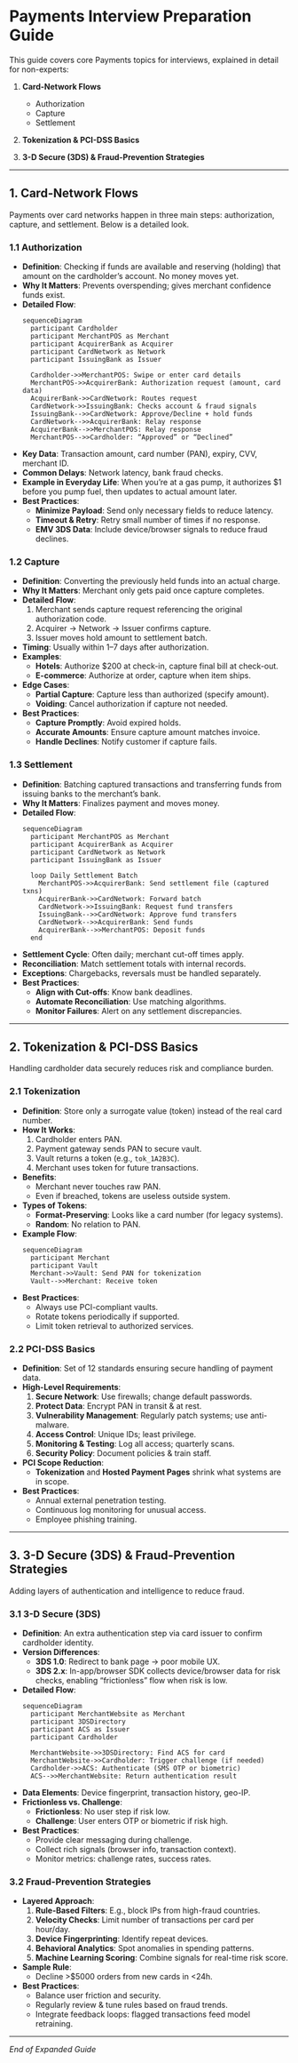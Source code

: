 # Payments Interview Preparation Guide

This guide covers core Payments topics for interviews, explained in detail for non-experts:

1. **Card-Network Flows**
   - Authorization
   - Capture
   - Settlement

2. **Tokenization & PCI-DSS Basics**

3. **3-D Secure (3DS) & Fraud-Prevention Strategies**

---

## 1. Card-Network Flows

Payments over card networks happen in three main steps: authorization, capture, and settlement. Below is a detailed look.

### 1.1 Authorization
- **Definition**: Checking if funds are available and reserving (holding) that amount on the cardholder’s account. No money moves yet.
- **Why It Matters**: Prevents overspending; gives merchant confidence funds exist.
- **Detailed Flow**:
  ```mermaid
  sequenceDiagram
    participant Cardholder
    participant MerchantPOS as Merchant
    participant AcquirerBank as Acquirer
    participant CardNetwork as Network
    participant IssuingBank as Issuer

    Cardholder->>MerchantPOS: Swipe or enter card details
    MerchantPOS->>AcquirerBank: Authorization request (amount, card data)
    AcquirerBank->>CardNetwork: Routes request
    CardNetwork->>IssuingBank: Checks account & fraud signals
    IssuingBank-->>CardNetwork: Approve/Decline + hold funds
    CardNetwork-->>AcquirerBank: Relay response
    AcquirerBank-->>MerchantPOS: Relay response
    MerchantPOS-->>Cardholder: “Approved” or “Declined”
  ```
- **Key Data**: Transaction amount, card number (PAN), expiry, CVV, merchant ID.
- **Common Delays**: Network latency, bank fraud checks.
- **Example in Everyday Life**: When you’re at a gas pump, it authorizes $1 before you pump fuel, then updates to actual amount later.
- **Best Practices**:
  - **Minimize Payload**: Send only necessary fields to reduce latency.
  - **Timeout & Retry**: Retry small number of times if no response.
  - **EMV 3DS Data**: Include device/browser signals to reduce fraud declines.

### 1.2 Capture
- **Definition**: Converting the previously held funds into an actual charge.
- **Why It Matters**: Merchant only gets paid once capture completes.
- **Detailed Flow**:
  1. Merchant sends capture request referencing the original authorization code.
  2. Acquirer → Network → Issuer confirms capture.
  3. Issuer moves hold amount to settlement batch.
- **Timing**: Usually within 1–7 days after authorization.
- **Examples**:
  - **Hotels**: Authorize $200 at check-in, capture final bill at check-out.
  - **E-commerce**: Authorize at order, capture when item ships.
- **Edge Cases**:
  - **Partial Capture**: Capture less than authorized (specify amount).
  - **Voiding**: Cancel authorization if capture not needed.
- **Best Practices**:
  - **Capture Promptly**: Avoid expired holds.
  - **Accurate Amounts**: Ensure capture amount matches invoice.
  - **Handle Declines**: Notify customer if capture fails.

### 1.3 Settlement
- **Definition**: Batching captured transactions and transferring funds from issuing banks to the merchant’s bank.
- **Why It Matters**: Finalizes payment and moves money.
- **Detailed Flow**:
  ```mermaid
  sequenceDiagram
    participant MerchantPOS as Merchant
    participant AcquirerBank as Acquirer
    participant CardNetwork as Network
    participant IssuingBank as Issuer

    loop Daily Settlement Batch
      MerchantPOS->>AcquirerBank: Send settlement file (captured txns)
      AcquirerBank->>CardNetwork: Forward batch
      CardNetwork->>IssuingBank: Request fund transfers
      IssuingBank-->>CardNetwork: Approve fund transfers
      CardNetwork-->>AcquirerBank: Send funds
      AcquirerBank-->>MerchantPOS: Deposit funds
    end
  ```
- **Settlement Cycle**: Often daily; merchant cut-off times apply.
- **Reconciliation**: Match settlement totals with internal records.
- **Exceptions**: Chargebacks, reversals must be handled separately.
- **Best Practices**:
  - **Align with Cut-offs**: Know bank deadlines.
  - **Automate Reconciliation**: Use matching algorithms.
  - **Monitor Failures**: Alert on any settlement discrepancies.

---

## 2. Tokenization & PCI-DSS Basics

Handling cardholder data securely reduces risk and compliance burden.

### 2.1 Tokenization
- **Definition**: Store only a surrogate value (token) instead of the real card number.
- **How It Works**:
  1. Cardholder enters PAN.
  2. Payment gateway sends PAN to secure vault.
  3. Vault returns a token (e.g., `tok_1A2B3C`).
  4. Merchant uses token for future transactions.
- **Benefits**:
  - Merchant never touches raw PAN.
  - Even if breached, tokens are useless outside system.
- **Types of Tokens**:
  - **Format-Preserving**: Looks like a card number (for legacy systems).
  - **Random**: No relation to PAN.
- **Example Flow**:
  ```mermaid
  sequenceDiagram
    participant Merchant
    participant Vault
    Merchant->>Vault: Send PAN for tokenization
    Vault-->>Merchant: Receive token
  ```
- **Best Practices**:
  - Always use PCI-compliant vaults.
  - Rotate tokens periodically if supported.
  - Limit token retrieval to authorized services.

### 2.2 PCI-DSS Basics
- **Definition**: Set of 12 standards ensuring secure handling of payment data.
- **High-Level Requirements**:
  1. **Secure Network**: Use firewalls; change default passwords.
  2. **Protect Data**: Encrypt PAN in transit & at rest.
  3. **Vulnerability Management**: Regularly patch systems; use anti-malware.
  4. **Access Control**: Unique IDs; least privilege.
  5. **Monitoring & Testing**: Log all access; quarterly scans.
  6. **Security Policy**: Document policies & train staff.
- **PCI Scope Reduction**:
  - **Tokenization** and **Hosted Payment Pages** shrink what systems are in scope.
- **Best Practices**:
  - Annual external penetration testing.
  - Continuous log monitoring for unusual access.
  - Employee phishing training.

---

## 3. 3-D Secure (3DS) & Fraud-Prevention Strategies

Adding layers of authentication and intelligence to reduce fraud.

### 3.1 3-D Secure (3DS)
- **Definition**: An extra authentication step via card issuer to confirm cardholder identity.
- **Version Differences**:
  - **3DS 1.0**: Redirect to bank page → poor mobile UX.
  - **3DS 2.x**: In-app/browser SDK collects device/browser data for risk checks, enabling “frictionless” flow when risk is low.
- **Detailed Flow**:
  ```mermaid
  sequenceDiagram
    participant MerchantWebsite as Merchant
    participant 3DSDirectory
    participant ACS as Issuer
    participant Cardholder

    MerchantWebsite->>3DSDirectory: Find ACS for card
    MerchantWebsite->>Cardholder: Trigger challenge (if needed)
    Cardholder->>ACS: Authenticate (SMS OTP or biometric)
    ACS-->>MerchantWebsite: Return authentication result
  ```
- **Data Elements**: Device fingerprint, transaction history, geo-IP.
- **Frictionless vs. Challenge**:
  - **Frictionless**: No user step if risk low.
  - **Challenge**: User enters OTP or biometric if risk high.
- **Best Practices**:
  - Provide clear messaging during challenge.
  - Collect rich signals (browser info, transaction context).
  - Monitor metrics: challenge rates, success rates.

### 3.2 Fraud-Prevention Strategies
- **Layered Approach**:
  1. **Rule-Based Filters**: E.g., block IPs from high-fraud countries.
  2. **Velocity Checks**: Limit number of transactions per card per hour/day.
  3. **Device Fingerprinting**: Identify repeat devices.
  4. **Behavioral Analytics**: Spot anomalies in spending patterns.
  5. **Machine Learning Scoring**: Combine signals for real-time risk score.
- **Sample Rule**:
  - Decline >\$5000 orders from new cards in <24h.
- **Best Practices**:
  - Balance user friction and security.
  - Regularly review & tune rules based on fraud trends.
  - Integrate feedback loops: flagged transactions feed model retraining.

---

*End of Expanded Guide*
